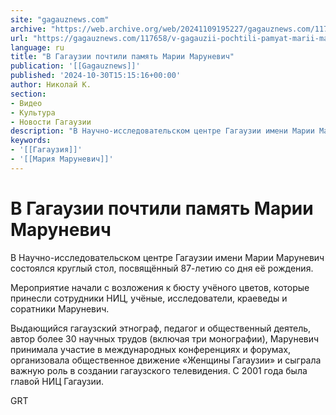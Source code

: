 ```yaml
---
site: "gagauznews.com"
archive: "https://web.archive.org/web/20241109195227/gagauznews.com/117658/v-gagauzii-pochtili-pamyat-marii-marunevich.html"
url: "https://gagauznews.com/117658/v-gagauzii-pochtili-pamyat-marii-marunevich.html"
language: ru
title: "В Гагаузии почтили память Марии Маруневич"
publication: '[[Gagauznews]]'
published: '2024-10-30T15:15:16+00:00'
author: Николай К.
section:
- Видео
- Культура
- Новости Гагаузии
description: "В Научно-исследовательском центре Гагаузии имени Марии Маруневич состоялся круглый стол, посвящённый 87-летию со дня её рождения. Мероприятие начали с возложения к бюсту учёного цветов, которые принесли сотрудники НИЦ, учёные, исследователи, краеведы и соратники Маруневич. Выдающийся гагаузский этнограф, педагог и общественный деятель, автор более 30 научных трудов (включая три монографии), Маруневич принимала участие в международных конференциях и форумах, организовала общественное движение «Женщины Гагаузии» и сыграла важную роль в создании гагаузского телевидения. С 2001 года была главой НИЦ Гагаузии. GRT"
keywords:
- '[[Гагаузия]]'
- '[[Мария Маруневич]]'
---
```


# В Гагаузии почтили память Марии Маруневич

В Научно-исследовательском центре Гагаузии имени Марии Маруневич состоялся круглый стол, посвящённый 87-летию со дня её рождения.

Мероприятие начали с возложения к бюсту учёного цветов, которые принесли сотрудники НИЦ, учёные, исследователи, краеведы и соратники Маруневич.

Выдающийся гагаузский этнограф, педагог и общественный деятель, автор более 30 научных трудов (включая три монографии), Маруневич принимала участие в международных конференциях и форумах, организовала общественное движение «Женщины Гагаузии» и сыграла важную роль в создании гагаузского телевидения. С 2001 года была главой НИЦ Гагаузии.

GRT